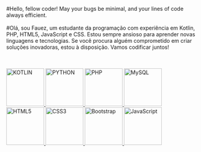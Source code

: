 #Hello, fellow coder! May your bugs be minimal, and your lines of code always efficient.<br><br>
#Olá, sou Fauez, um estudante da programação com experiência em Kotlin, PHP, HTML5, JavaScript e CSS. Estou sempre ansioso para aprender novas linguagens e tecnologias. Se você procura alguém comprometido em criar soluções inovadoras, estou à disposição. Vamos codificar juntos!
<!--
<div align="center">
  <img height="180em" src="https://github-readme-stats.vercel.app/api?username=fauez&show_icons=true&theme=tokyonight&include_all_commits=true&count_private=true"/>

  <img height="180em" src="https://github-readme-stats.vercel.app/api/top-langs/?username=fauez&layout=compact&langs_count=6&theme=tokyonight" width="313"/>
</div>
-->
<br>
<br>

<table>
  <a href="https://github.com/leehxd">
   <img src="https://img.icons8.com/color/2x/kotlin.png" width="100" alt="KOTLIN">
   <img src="https://img.icons8.com/color/2x/python.png" width="100" alt="PYTHON">
   <img src="https://img.icons8.com/color/2x/php.png" width="100" alt="PHP">
   <img src="https://img.icons8.com/color/2x/mysql.png" width="100" alt="MySQL">
   <img src="https://img.icons8.com/color/2x/html-5.png" width="100" alt="HTML5">
  <img src="https://img.icons8.com/color/2x/css3.png" width="100" alt="CSS3">
  <img src="https://img.icons8.com/color/2x/bootstrap.png" width="100" alt="Bootstrap">
  <img src="https://img.icons8.com/nolan/2x/javascript.png" width="100" alt="JavaScript">

</table>
<!--

 <div style="display: inline_block">
 <img height="180em" src="https://github-readme-stats.vercel.app/api?username=fauez&show_icons=true&theme=tokyonight&include_all_commits=true&count_private=true"/>
  <img height="180em" src="https://github-readme-stats.vercel.app/api/top-langs/?username=fauez&layout=compact&langs_count=6&theme=tokyonight"/>
</div>
- 🔭 I’m currently working on ...
- 🌱 I’m currently learning ...
- 👯 I’m looking to collaborate on ...
- 🤔 I’m looking for help with ...
- 💬 Ask me about ...
- 📫 How to reach me: ...
- 😄 Pronouns: ...
- ⚡ Fun fact: ...
-->
